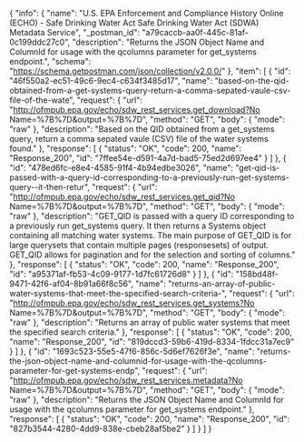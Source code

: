{
  "info": {
    "name": "U.S. EPA Enforcement and Compliance History Online (ECHO) - Safe Drinking Water Act Safe Drinking Water Act (SDWA) Metadata Service",
    "_postman_id": "a79caccb-aa0f-445c-81af-0c199ddc27c0",
    "description": "Returns the JSON Object Name and ColumnId for usage with the qcolumns parameter for get_systems endpoint.",
    "schema": "https://schema.getpostman.com/json/collection/v2.0.0/"
  },
  "item": [
    {
      "id": "46f550a2-ec51-49c6-9ec4-c634f3485d17",
      "name": "based-on-the-qid-obtained-from-a-get-systems-query-return-a-comma-sepated-vaule-csv-file-of-the-wate",
      "request": {
        "url": "http://ofmpub.epa.gov/echo/sdw_rest_services.get_download?No Name=%7B%7D&output=%7B%7D",
        "method": "GET",
        "body": {
          "mode": "raw"
        },
        "description": "Based on the QID obtained from a get_systems query, return a comma sepated vaule (CSV) file of the water systems found."
      },
      "response": [
        {
          "status": "OK",
          "code": 200,
          "name": "Response_200",
          "id": "7ffee54e-d591-4a7d-bad5-75ed2d697ee4"
        }
      ]
    },
    {
      "id": "478ed6fc-e8e4-4585-91f4-4b94edbe3026",
      "name": "get-qid-is-passed-with-a-query-id-corresponding-to-a-previously-run-get-systems-query--it-then-retur",
      "request": {
        "url": "http://ofmpub.epa.gov/echo/sdw_rest_services.get_qid?No Name=%7B%7D&output=%7B%7D",
        "method": "GET",
        "body": {
          "mode": "raw"
        },
        "description": "GET_QID is passed with a query ID corresponding to a previously run get_systems query. It then returns a Systems object containing all matching water systems. The main purpose of GET_QID is for large querysets that contain multiple pages (responsesets) of output. GET_QID allows for pagination and for the selection and sorting of columns."
      },
      "response": [
        {
          "status": "OK",
          "code": 200,
          "name": "Response_200",
          "id": "a95371af-fb53-4c09-9177-1d7fc61726d8"
        }
      ]
    },
    {
      "id": "158bd48f-9471-42f6-af04-8b91a66f8c56",
      "name": "returns-an-array-of-public-water-systems-that-meet-the-specified-search-criteria-",
      "request": {
        "url": "http://ofmpub.epa.gov/echo/sdw_rest_services.get_systems?No Name=%7B%7D&output=%7B%7D",
        "method": "GET",
        "body": {
          "mode": "raw"
        },
        "description": "Returns an array of public water systems that meet the specified search criteria."
      },
      "response": [
        {
          "status": "OK",
          "code": 200,
          "name": "Response_200",
          "id": "819dccd3-59b6-419d-8334-1fdcc31a7ec9"
        }
      ]
    },
    {
      "id": "1693c523-55e5-47f6-856c-5d6ef7626f3e",
      "name": "returns-the-json-object-name-and-columnid-for-usage-with-the-qcolumns-parameter-for-get-systems-endp",
      "request": {
        "url": "http://ofmpub.epa.gov/echo/sdw_rest_services.metadata?No Name=%7B%7D&output=%7B%7D",
        "method": "GET",
        "body": {
          "mode": "raw"
        },
        "description": "Returns the JSON Object Name and ColumnId for usage with the qcolumns parameter for get_systems endpoint."
      },
      "response": [
        {
          "status": "OK",
          "code": 200,
          "name": "Response_200",
          "id": "827b3544-4280-4dd9-838e-cbeb28af5be2"
        }
      ]
    }
  ]
}